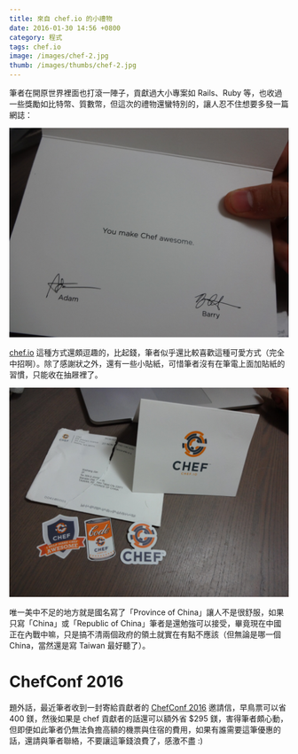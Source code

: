 ```yaml
---
title: 來自 chef.io 的小禮物
date: 2016-01-30 14:56 +0800
category: 程式
tags: chef.io
image: /images/chef-2.jpg
thumb: /images/thumbs/chef-2.jpg
---
```


筆者在開原世界裡面也打滾一陣子，貢獻過大小專案如 Rails、Ruby 等，也收過一些獎勵如比特幣、質數幣，但這次的禮物還蠻特別的，讓人忍不住想要多發一篇網誌：

![](/images/chef-2.jpg)

<!-- more -->

[chef.io](http://chef.io/) 這種方式還頗逗趣的，比起錢，筆者似乎還比較喜歡這種可愛方式（完全中招啊）。除了感謝狀之外，還有一些小貼紙，可惜筆者沒有在筆電上面加貼紙的習慣，只能收在抽屜裡了。

![](/images/chef.jpg)

唯一美中不足的地方就是國名寫了「Province of China」讓人不是很舒服，如果只寫「China」或「Republic of China」筆者是還勉強可以接受，畢竟現在中國正在內戰中嘛，只是搞不清兩個政府的領土就實在有點不應該（但無論是哪一個 China，當然還是寫 Taiwan 最好聽了）。

# ChefConf 2016

題外話，最近筆者收到一封寄給貢獻者的 [ChefConf 2016](https://chefconf.chef.io) 邀請信，早鳥票可以省 400 鎂，然後如果是 chef 貢獻者的話還可以額外省 $295 鎂，害得筆者頗心動，但即便如此筆者仍無法負擔高額的機票與住宿的費用，如果有誰需要這筆優惠的話，還請與筆者聯絡，不要讓這筆錢浪費了，感激不盡 :)
